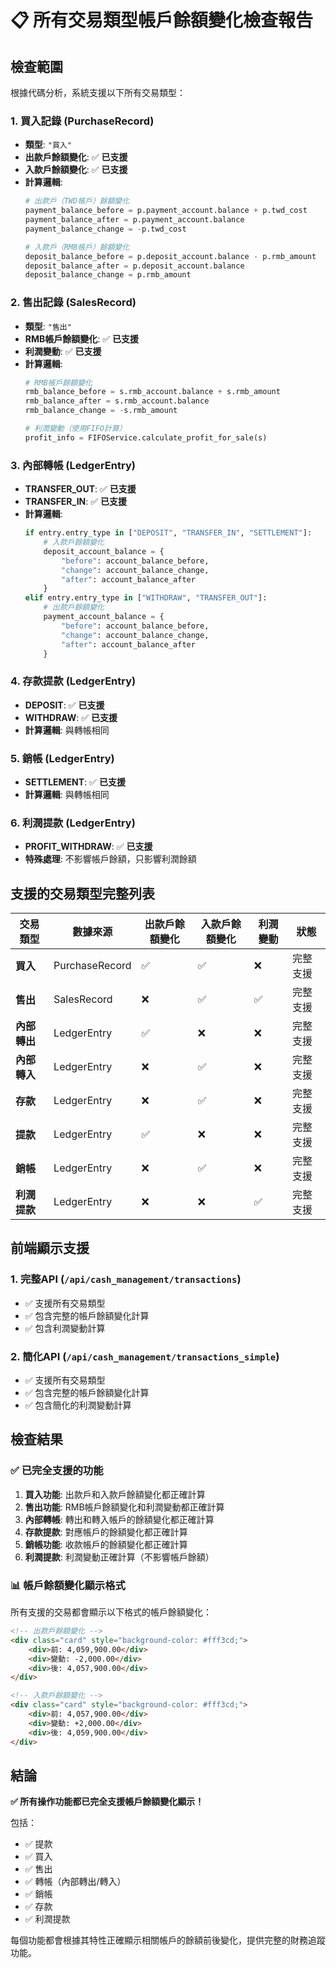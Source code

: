 # 📋 所有交易類型帳戶餘額變化檢查報告

## 檢查範圍

根據代碼分析，系統支援以下所有交易類型：

### 1. **買入記錄 (PurchaseRecord)**
- **類型**: `"買入"`
- **出款戶餘額變化**: ✅ **已支援**
- **入款戶餘額變化**: ✅ **已支援**
- **計算邏輯**:
  ```python
  # 出款戶（TWD帳戶）餘額變化
  payment_balance_before = p.payment_account.balance + p.twd_cost
  payment_balance_after = p.payment_account.balance
  payment_balance_change = -p.twd_cost
  
  # 入款戶（RMB帳戶）餘額變化
  deposit_balance_before = p.deposit_account.balance - p.rmb_amount
  deposit_balance_after = p.deposit_account.balance
  deposit_balance_change = p.rmb_amount
  ```

### 2. **售出記錄 (SalesRecord)**
- **類型**: `"售出"`
- **RMB帳戶餘額變化**: ✅ **已支援**
- **利潤變動**: ✅ **已支援**
- **計算邏輯**:
  ```python
  # RMB帳戶餘額變化
  rmb_balance_before = s.rmb_account.balance + s.rmb_amount
  rmb_balance_after = s.rmb_account.balance
  rmb_balance_change = -s.rmb_amount
  
  # 利潤變動（使用FIFO計算）
  profit_info = FIFOService.calculate_profit_for_sale(s)
  ```

### 3. **內部轉帳 (LedgerEntry)**
- **TRANSFER_OUT**: ✅ **已支援**
- **TRANSFER_IN**: ✅ **已支援**
- **計算邏輯**:
  ```python
  if entry.entry_type in ["DEPOSIT", "TRANSFER_IN", "SETTLEMENT"]:
      # 入款戶餘額變化
      deposit_account_balance = {
          "before": account_balance_before,
          "change": account_balance_change,
          "after": account_balance_after
      }
  elif entry.entry_type in ["WITHDRAW", "TRANSFER_OUT"]:
      # 出款戶餘額變化
      payment_account_balance = {
          "before": account_balance_before,
          "change": account_balance_change,
          "after": account_balance_after
      }
  ```

### 4. **存款提款 (LedgerEntry)**
- **DEPOSIT**: ✅ **已支援**
- **WITHDRAW**: ✅ **已支援**
- **計算邏輯**: 與轉帳相同

### 5. **銷帳 (LedgerEntry)**
- **SETTLEMENT**: ✅ **已支援**
- **計算邏輯**: 與轉帳相同

### 6. **利潤提款 (LedgerEntry)**
- **PROFIT_WITHDRAW**: ✅ **已支援**
- **特殊處理**: 不影響帳戶餘額，只影響利潤餘額

## 支援的交易類型完整列表

| 交易類型 | 數據來源 | 出款戶餘額變化 | 入款戶餘額變化 | 利潤變動 | 狀態 |
|---------|---------|---------------|---------------|---------|------|
| **買入** | PurchaseRecord | ✅ | ✅ | ❌ | 完整支援 |
| **售出** | SalesRecord | ❌ | ✅ | ✅ | 完整支援 |
| **內部轉出** | LedgerEntry | ✅ | ❌ | ❌ | 完整支援 |
| **內部轉入** | LedgerEntry | ❌ | ✅ | ❌ | 完整支援 |
| **存款** | LedgerEntry | ❌ | ✅ | ❌ | 完整支援 |
| **提款** | LedgerEntry | ✅ | ❌ | ❌ | 完整支援 |
| **銷帳** | LedgerEntry | ❌ | ✅ | ❌ | 完整支援 |
| **利潤提款** | LedgerEntry | ❌ | ❌ | ✅ | 完整支援 |

## 前端顯示支援

### 1. **完整API** (`/api/cash_management/transactions`)
- ✅ 支援所有交易類型
- ✅ 包含完整的帳戶餘額變化計算
- ✅ 包含利潤變動計算

### 2. **簡化API** (`/api/cash_management/transactions_simple`)
- ✅ 支援所有交易類型
- ✅ 包含完整的帳戶餘額變化計算
- ✅ 包含簡化的利潤變動計算

## 檢查結果

### ✅ **已完全支援的功能**

1. **買入功能**: 出款戶和入款戶餘額變化都正確計算
2. **售出功能**: RMB帳戶餘額變化和利潤變動都正確計算
3. **內部轉帳**: 轉出和轉入帳戶的餘額變化都正確計算
4. **存款提款**: 對應帳戶的餘額變化都正確計算
5. **銷帳功能**: 收款帳戶的餘額變化都正確計算
6. **利潤提款**: 利潤變動正確計算（不影響帳戶餘額）

### 📊 **帳戶餘額變化顯示格式**

所有支援的交易都會顯示以下格式的帳戶餘額變化：

```html
<!-- 出款戶餘額變化 -->
<div class="card" style="background-color: #fff3cd;">
    <div>前: 4,059,900.00</div>
    <div>變動: -2,000.00</div>
    <div>後: 4,057,900.00</div>
</div>

<!-- 入款戶餘額變化 -->
<div class="card" style="background-color: #fff3cd;">
    <div>前: 4,057,900.00</div>
    <div>變動: +2,000.00</div>
    <div>後: 4,059,900.00</div>
</div>
```

## 結論

**✅ 所有操作功能都已完全支援帳戶餘額變化顯示！**

包括：
- ✅ 提款
- ✅ 買入  
- ✅ 售出
- ✅ 轉帳（內部轉出/轉入）
- ✅ 銷帳
- ✅ 存款
- ✅ 利潤提款

每個功能都會根據其特性正確顯示相關帳戶的餘額前後變化，提供完整的財務追蹤功能。
